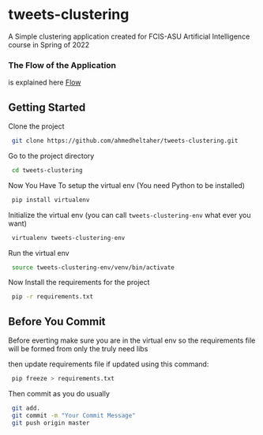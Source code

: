 # tweets-clustering

A Simple clustering application created for FCIS-ASU Artificial Intelligence course in Spring of 2022

### The Flow of the Application

is explained here [Flow](./FLOW.md)

## Getting Started

Clone the project

```bash
 git clone https://github.com/ahmedheltaher/tweets-clustering.git
```

Go to the project directory

```bash
 cd tweets-clustering
```

Now You Have To setup the virtual env (You need Python to be installed)

```bash
 pip install virtualenv
```

Initialize the virtual env (you can call `tweets-clustering-env` what ever you want)

```bash
 virtualenv tweets-clustering-env
```

Run the virtual env

```bash
 source tweets-clustering-env/venv/bin/activate
```

Now Install the requirements for the project

```bash
 pip -r requirements.txt
```

## Before You Commit

Before everting make sure you are in the virtual env so the requirements file will be formed from only the truly need libs

then update requirements file if updated using this command:

``` bash
 pip freeze > requirements.txt
```

Then commit as you do usually

```bash
 git add.
 git commit -m "Your Commit Message"
 git push origin master
```
